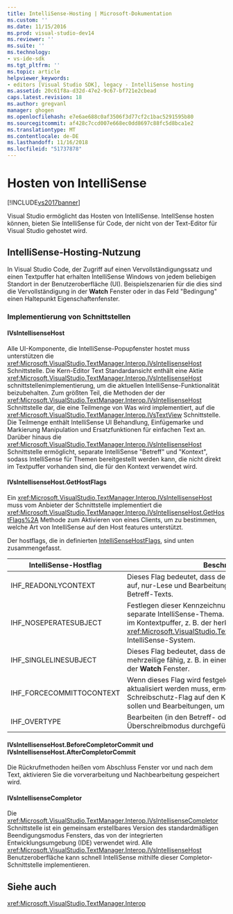 ```yaml
---
title: IntelliSense-Hosting | Microsoft-Dokumentation
ms.custom: ''
ms.date: 11/15/2016
ms.prod: visual-studio-dev14
ms.reviewer: ''
ms.suite: ''
ms.technology:
- vs-ide-sdk
ms.tgt_pltfrm: ''
ms.topic: article
helpviewer_keywords:
- editors [Visual Studio SDK], legacy - IntelliSense hosting
ms.assetid: 20c61f8a-d32d-47e2-9c67-bf721e2cbead
caps.latest.revision: 18
ms.author: gregvanl
manager: ghogen
ms.openlocfilehash: e7e6ae688c0af3506f3d77cf2c1bac5291595b80
ms.sourcegitcommit: af428c7ccd007e668ec0dd8697c88fc5d8bca1e2
ms.translationtype: MT
ms.contentlocale: de-DE
ms.lasthandoff: 11/16/2018
ms.locfileid: "51737878"
---
```

# <a name="intellisense-hosting"></a>Hosten von IntelliSense
[!INCLUDE[vs2017banner](../includes/vs2017banner.md)]

Visual Studio ermöglicht das Hosten von IntelliSense. IntellSense hosten können, bieten Sie IntelliSense für Code, der nicht von der Text-Editor für Visual Studio gehostet wird.  
  
## <a name="intellisense-hosting-usage"></a>IntelliSense-Hosting-Nutzung  
 In Visual Studio Code, der Zugriff auf einen Vervollständigungssatz und einen Textpuffer hat erhalten IntelliSense Windows von jedem beliebigen Standort in der Benutzeroberfläche (UI). Beispielszenarien für die dies sind die Vervollständigung in der **Watch** Fenster oder in das Feld "Bedingung" einen Haltepunkt Eigenschaftenfenster.  
  
### <a name="implementation-interfaces"></a>Implementierung von Schnittstellen  
  
#### <a name="ivsintellisensehost"></a>IVsIntellisenseHost  
 Alle UI-Komponente, die IntelliSense-Popupfenster hostet muss unterstützen die <xref:Microsoft.VisualStudio.TextManager.Interop.IVsIntellisenseHost> Schnittstelle. Die Kern-Editor Text Standardansicht enthält eine Aktie <xref:Microsoft.VisualStudio.TextManager.Interop.IVsIntellisenseHost> schnittstellenimplementierung, um die aktuellen IntelliSense-Funktionalität beizubehalten. Zum größten Teil, die Methoden der der <xref:Microsoft.VisualStudio.TextManager.Interop.IVsIntellisenseHost> Schnittstelle dar, die eine Teilmenge von Was wird implementiert, auf die <xref:Microsoft.VisualStudio.TextManager.Interop.IVsTextView> Schnittstelle. Die Teilmenge enthält IntelliSense UI Behandlung, Einfügemarke und Markierung Manipulation und Ersatzfunktionen für einfachen Text an. Darüber hinaus die <xref:Microsoft.VisualStudio.TextManager.Interop.IVsIntellisenseHost> Schnittstelle ermöglicht, separate IntelliSense "Betreff" und "Kontext", sodass IntelliSense für Themen bereitgestellt werden kann, die nicht direkt im Textpuffer vorhanden sind, die für den Kontext verwendet wird.  
  
#### <a name="ivsintellisensehostgethostflags"></a>IVsIntellisenseHost.GetHostFlags  
 Ein <xref:Microsoft.VisualStudio.TextManager.Interop.IVsIntellisenseHost> muss vom Anbieter der Schnittstelle implementiert die <xref:Microsoft.VisualStudio.TextManager.Interop.IVsIntellisenseHost.GetHostFlags%2A> Methode zum Aktivieren von eines Clients, um zu bestimmen, welche Art von IntelliSense auf den Host features unterstützt.  
  
 Der hostflags, die in definierten [IntelliSenseHostFlags](../extensibility/intellisensehostflags.md), sind unten zusammengefasst.  
  
|IntelliSense-Hostflag|Beschreibung|  
|----------------------------|-----------------|  
|IHF_READONLYCONTEXT|Dieses Flag bedeutet, dass der Kontextpuffer festlegen tritt auf, nur-Lese und Bearbeitungsfunktionen nur innerhalb des Betreff-Texts.|  
|IHF_NOSEPERATESUBJECT|Festlegen dieser Kennzeichnung bedeutet, die es ist keine separate IntelliSense-Thema. Der Antragsteller vorhanden im Kontextpuffer, z. B. der herkömmlichen <xref:Microsoft.VisualStudio.TextManager.Interop.IVsTextView> IntelliSense-System.|  
|IHF_SINGLELINESUBJECT|Dieses Flag bedeutet, dass der Antragsteller nicht festlegen mehrzeilige fähig, z. B. in einer einzelnen Zeile bearbeiten, der **Watch** Fenster.|  
|IHF_FORCECOMMITTOCONTEXT|Wenn dieses Flag wird festgelegt, und der Kontextpuffer aktualisiert werden muss, ermöglicht es dem Host, den Schreibschutz-Flag auf den Kontextpuffer, ignoriert werden sollen und Bearbeitungen, um den Vorgang fortzusetzen.|  
|IHF_OVERTYPE|Bearbeiten (in den Betreff- oder kontextfeldern) sollte im Überschreibmodus durchgeführt werden.|  
  
#### <a name="ivsintellisensehostbeforecompletorcommit-and-ivsintellisensehostaftercompletorcommit"></a>IVsIntellisenseHost.BeforeCompletorCommit und IVsIntellisenseHost.AfterCompletorCommit  
 Die Rückrufmethoden heißen vom Abschluss Fenster vor und nach dem Text, aktivieren Sie die vorverarbeitung und Nachbearbeitung gespeichert wird.  
  
#### <a name="ivsintellisensecompletor"></a>IVsIntellisenseCompletor  
 Die <xref:Microsoft.VisualStudio.TextManager.Interop.IVsIntellisenseCompletor> Schnittstelle ist ein gemeinsam erstellbares Version des standardmäßigen Beendigungsmodus Fensters, das von der integrierten Entwicklungsumgebung (IDE) verwendet wird. Alle <xref:Microsoft.VisualStudio.TextManager.Interop.IVsIntellisenseHost> Benutzeroberfläche kann schnell IntelliSense mithilfe dieser Completor-Schnittstelle implementieren.  
  
## <a name="see-also"></a>Siehe auch  
 <xref:Microsoft.VisualStudio.TextManager.Interop>

